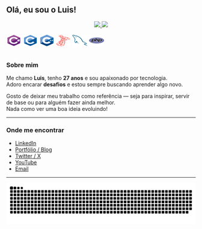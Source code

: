 ## Olá, eu sou o Luis!

<div align="center">
  <a href="https://github.com/luismk">
    <img height="180em" src="https://github-readme-stats.vercel.app/api?username=luismk&show_icons=true&theme=dark&include_all_commits=true&count_private=true"/>
    <img height="180em" src="https://github-readme-stats.vercel.app/api/top-langs/?username=luismk&layout=compact&langs_count=7&theme=dark"/>
  </a>
</div>

<div style="display: inline_block"><br>
  <img align="center" alt="Luiz-Csharp" height="30" width="40" src="https://raw.githubusercontent.com/devicons/devicon/master/icons/csharp/csharp-original.svg">
  <img align="center" alt="Luiz-C" height="30" width="40" src="https://raw.githubusercontent.com/devicons/devicon/master/icons/c/c-original.svg">
  <img align="center" alt="Luiz-Cpp" height="30" width="40" src="https://raw.githubusercontent.com/devicons/devicon/master/icons/cplusplus/cplusplus-original.svg">
  <img align="center" alt="Luiz-SQL" height="30" width="40" src="https://raw.githubusercontent.com/devicons/devicon/master/icons/microsoftsqlserver/microsoftsqlserver-plain.svg">
  <img align="center" alt="Luiz-MySQL" height="30" width="40" src="https://raw.githubusercontent.com/devicons/devicon/master/icons/mysql/mysql-original.svg">  
  <img align="center" alt="Luiz-PHP" height="30" width="40" src="https://raw.githubusercontent.com/devicons/devicon/master/icons/php/php-original.svg">
</div>

<br/>

### Sobre mim

Me chamo **Luis**, tenho **27 anos** e sou apaixonado por tecnologia.  
Adoro encarar **desafios** e estou sempre buscando aprender algo novo.

Gosto de deixar meu trabalho como referência — seja para inspirar, servir de base ou para alguém fazer ainda melhor.  
Nada como ver uma boa ideia evoluindo!

---

### Onde me encontrar

- [LinkedIn](https://www.linkedin.com/in/seu-usuario)
- [Portfólio / Blog](https://www.seusite.com)
- [Twitter / X](https://twitter.com/seu-usuario)
- [YouTube](https://youtube.com/seucanal)
- [Email](mailto:seu@email.com)

---

<div>
  <img src="https://raw.githubusercontent.com/Platane/snk/output/github-contribution-grid-snake.svg" alt="snake animation"/>
</div>